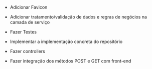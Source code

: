 - Adicionar Favicon
- Adicionar tratamento/validação de dados e regras de negócios na camada de serviço 
- Fazer Testes

- Implementar a implementação concreta do repositório
- Fazer controllers
- Fazer integração dos métodos POST e GET com front-end 